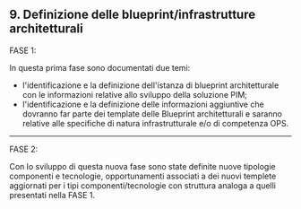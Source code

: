 ## 9. Definizione delle blueprint/infrastrutture architetturali

FASE 1:

In questa prima fase sono documentati due temi:
- l'identificazione e la definizione dell'istanza di blueprint architetturale con le informazioni relative allo sviluppo della soluzione PIM;
- l'identificazione e la definizione delle informazioni aggiuntive che dovranno far parte dei template delle Blueprint architetturali e saranno relative alle specifiche di natura infrastrutturale e/o di competenza OPS. 

***
FASE 2:

Con lo sviluppo di questa nuova fase sono state definite nuove tipologie componenti e tecnologie, opportunamenti associati a dei nuovi templete aggiornati per i tipi componenti/tecnologie con struttura analoga a quelli presentati nella FASE 1.


